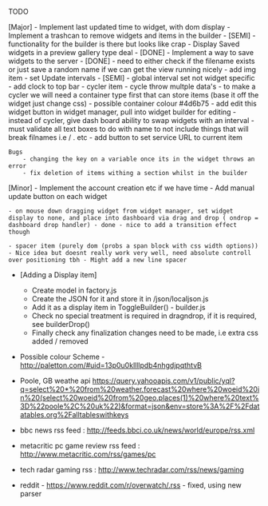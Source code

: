 TODO

[Major]
	- Implement last updated time to widget, with dom display
	- Implement a trashcan to remove widgets and items in the builder - [SEMI] - functionality for the builder is there but looks like crap
	- Display Saved widgets in a preview gallery type deal - [DONE]
	- Implement a way to save widgets to the server - [DONE] - need to either check if the filename exists or just save a random name if we can get the view running nicely
	- add img item
	- set Update intervals - [SEMI] - global interval set not widget specific
	- add clock to top bar
	- cycler item - cycle throw multple data's
	- to make a cycler we will need a container type first that can store items (base it off the widget just change css) - possible container colour #4d6b75
	- add edit this widget button in widget manager, pull into widget builder for editing
	- instead of cycler, give dash board ability to swap widgets with an interval
	- must validate all text boxes to do with name to not include things that will break filnames i.e / . etc
	- add button to set service URL to current item 

	Bugs
		- changing the key on a variable once its in the widget throws an error
		- fix deletion of items withing a section whilst in the builder


[Minor]
	- Implement the account creation etc if we have time
	- Add manual update button on each widget
	
	- on mouse down dragging widget from widget manager, set widget display to none, and place into dashboard via drag and drop ( ondrop = dashboard drop handler) - done - nice to add a transition effect though

	- spacer item (purely dom (probs a span block with css width options)) - Nice idea but doesnt really work very well, need absolute controll over positioning tbh - Might add a new line spacer

- [Adding a Display item]
	- Create model in factory.js
	- Create the JSON for it and store it in /json/localjson.js
	- Add it as a display item in ToggleBuilder() - builder.js
	- Check no special treatment is required in dragndrop, if it is required, see builderDrop()
	- Finally check any finalization changes need to be made, i.e extra css added / removed


- Possible colour Scheme - http://paletton.com/#uid=13p0u0kllllpdb4nhgdjpqthtvB

- Poole, GB weathe api
 https://query.yahooapis.com/v1/public/yql?q=select%20*%20from%20weather.forecast%20where%20woeid%20in%20(select%20woeid%20from%20geo.places(1)%20where%20text%3D%22poole%2C%20uk%22)&format=json&env=store%3A%2F%2Fdatatables.org%2Falltableswithkeys

- bbc news rss feed : http://feeds.bbci.co.uk/news/world/europe/rss.xml
- metacritic pc game review rss feed : http://www.metacritic.com/rss/games/pc

- tech radar gaming rss : http://www.techradar.com/rss/news/gaming

- reddit - https://www.reddit.com/r/overwatch/.rss - fixed, using new parser